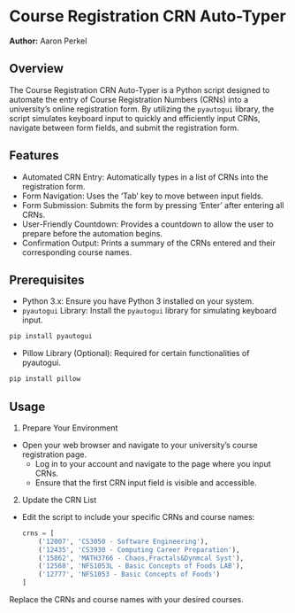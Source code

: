 # Course Registration CRN Auto-Typer
**Author:** Aaron Perkel

## Overview
The Course Registration CRN Auto-Typer is a Python script designed to automate the entry of Course Registration Numbers (CRNs) into a university’s online registration form. By utilizing the `pyautogui` library, the script simulates keyboard input to quickly and efficiently input CRNs, navigate between form fields, and submit the registration form.

## Features
- Automated CRN Entry: Automatically types in a list of CRNs into the registration form.
- Form Navigation: Uses the ‘Tab’ key to move between input fields.
- Form Submission: Submits the form by pressing ‘Enter’ after entering all CRNs.
- User-Friendly Countdown: Provides a countdown to allow the user to prepare before the automation begins.
- Confirmation Output: Prints a summary of the CRNs entered and their corresponding course names.

 ## Prerequisites
- Python 3.x: Ensure you have Python 3 installed on your system.
- `pyautogui` Library: Install the `pyautogui` library for simulating keyboard input.
 ```bash
pip install pyautogui
```
- Pillow Library (Optional): Required for certain functionalities of pyautogui.
 ```bash
pip install pillow
```

## Usage
1. Prepare Your Environment
  -	Open your web browser and navigate to your university’s course registration page.
	- Log in to your account and navigate to the page where you input CRNs.
	- Ensure that the first CRN input field is visible and accessible.
2. Update the CRN List
  - Edit the script to include your specific CRNs and course names:
	```python
	crns = [
	    ('12007', 'CS3050 - Software Engineering'),
	    ('12435', 'CS3930 - Computing Career Preparation'),
	    ('15862', 'MATH3766 - Chaos,Fractals&Dynmcal Syst'),
	    ('12568', 'NFS1053L - Basic Concepts of Foods LAB'),
	    ('12777', 'NFS1053 - Basic Concepts of Foods')
	]
	```
Replace the CRNs and course names with your desired courses.

